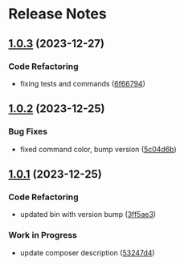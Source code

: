 # Release Notes

## [1.0.3](https://github.com/jetstreamlabs/doczilla-installer/compare/v1.0.2...v1.0.3) (2023-12-27)


### Code Refactoring

* fixing tests and commands ([6f66794](https://github.com/jetstreamlabs/doczilla-installer/commit/6f6679433ee90d8a2c567ecde0a308f4b48b2335))

## [1.0.2](https://github.com/jetstreamlabs/doczilla-installer/compare/v1.0.1...v1.0.2) (2023-12-25)


### Bug Fixes

* fixed command color, bump version ([5c04d6b](https://github.com/jetstreamlabs/doczilla-installer/commit/5c04d6beb09483c906da7d0fc731ff5af941c5c5))

## [1.0.1](https://github.com/jetstreamlabs/doczilla-installer/compare/v1.0.0...v1.0.1) (2023-12-25)


### Code Refactoring

* updated bin with version bump ([3ff5ae3](https://github.com/jetstreamlabs/doczilla-installer/commit/3ff5ae33e6b9983dc4a680433eb63a46aa0b0fea))


### Work in Progress

* update composer description ([53247d4](https://github.com/jetstreamlabs/doczilla-installer/commit/53247d4e1dd0ffb955b45a125d6778017b41ef77))
